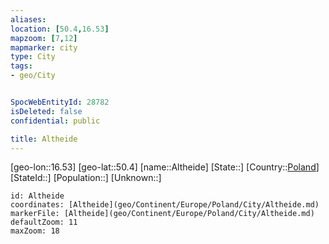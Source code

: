 ```yaml
---
aliases: 
location: [50.4,16.53]
mapzoom: [7,12] 
mapmarker: city 
type: City
tags:
- geo/City


SpocWebEntityId: 28782
isDeleted: false
confidential: public

title: Altheide
---
```

[geo-lon::16.53]
[geo-lat::50.4]
[name::Altheide]
[State::]
[Country::[Poland](geo/Continent/Europe/Poland.md)]
[StateId::]
[Population::]
[Unknown::]


```leaflet
id: Altheide
coordinates: [Altheide](geo/Continent/Europe/Poland/City/Altheide.md)
markerFile: [Altheide](geo/Continent/Europe/Poland/City/Altheide.md)
defaultZoom: 11 
maxZoom: 18
```


